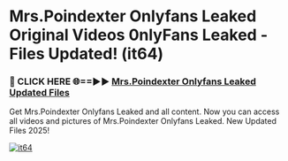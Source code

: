 # Mrs.Poindexter Onlyfans Leaked Original Videos 0nlyFans Leaked - Files Updated! (it64)

<h3>🔴 CLICK HERE 🌐==►► <a href="https://tinyurl.com/2jnfzry5" rel="nofollow">Mrs.Poindexter Onlyfans Leaked Updated Files</a></h3>

Get Mrs.Poindexter Onlyfans Leaked and all content. Now you can access all videos and pictures of Mrs.Poindexter Onlyfans Leaked. New Updated Files 2025!

[![it64](https://i.imgur.com/GyGTBgg.gif)](https://tinyurl.com/2jnfzry5)
